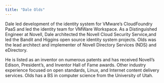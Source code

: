 ```yaml
---
title: "Dale Olds"
---
```


Dale led development of the identity system for VMware’s CloudFoundry PaaS and led the identity team for VMWare Workspace. As a Distinguished Engineer at Novell, Dale architected the Novell Cloud Security Service,and led the Bandit and Higgins open source identity system projects. Olds was the lead architect and implementer of Novell Directory Services (NDS) and eDirectory.

He is listed as an inventor on numerous patents and has received Novell’s Edison, President’s, and Inventor Hall of Fame awards. Other industry experience focused on open standards, Linux, and Internet content delivery services. Olds has a BS in computer science from the University of Utah.


